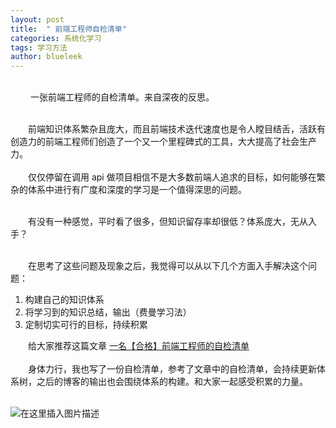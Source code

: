 ```yaml
---
layout: post
title:  " 前端工程师自检清单"
categories: 系统化学习
tags: 学习方法
author: blueleek
---
```



<br/>&emsp;&emsp; 一张前端工程师的自检清单。来自深夜的反思。<br/>








<br/>&emsp;&emsp;前端知识体系繁杂且庞大，而且前端技术迭代速度也是令人瞠目结舌，活跃有创造力的前端工程师们创造了一个又一个里程碑式的工具，大大提高了社会生产力。<br/>
<br/>&emsp;&emsp;仅仅停留在调用 api 做项目相信不是大多数前端人追求的目标，如何能够在繁杂的体系中进行有广度和深度的学习是一个值得深思的问题。

<br/>&emsp;&emsp;有没有一种感觉，平时看了很多，但知识留存率却很低？体系庞大，无从入手？

<br/>&emsp;&emsp;在思考了这些问题及现象之后，我觉得可以从以下几个方面入手解决这个问题：
1. 构建自己的知识体系
2. 将学习到的知识总结，输出（费曼学习法）
3. 定制切实可行的目标，持续积累

&emsp;&emsp;给大家推荐这篇文章 [一名【合格】前端工程师的自检清单](https://juejin.im/post/5cc1da82f265da036023b628#heading-44) <br/>
<br/>&emsp;&emsp;身体力行，我也写了一份自检清单，参考了文章中的自检清单，会持续更新体系树，之后的博客的输出也会围绕体系的构建。和大家一起感受积累的力量。<br/>

<br/>![在这里插入图片描述](https://img-blog.csdnimg.cn/20200214011355825.png?x-oss-process=image/watermark,type_ZmFuZ3poZW5naGVpdGk,shadow_10,text_aHR0cHM6Ly9ibG9nLmNzZG4ubmV0L2hodGh3eA==,size_16,color_FFFFFF,t_70)


